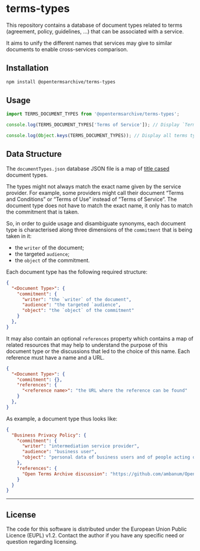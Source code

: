 # terms-types

This repository contains a database of document types related to terms (agreement, policy, guidelines, …) that can be associated with a service.

It aims to unify the different names that services may give to similar documents to enable cross-services comparison.

## Installation

```bash
npm install @opentermsarchive/terms-types
```

## Usage

```js
import TERMS_DOCUMENT_TYPES from '@opentermsarchive/terms-types';

console.log(TERMS_DOCUMENT_TYPES['Terms of Service']); // Display `Terms of Service` details

console.log(Object.keys(TERMS_DOCUMENT_TYPES)); // Display all terms types
```

## Data Structure

The `documentTypes.json` database JSON file is a map of [title cased](https://en.wikipedia.org/wiki/Title_case) document types. 

The types might not always match the exact name given by the service provider. For example, some providers might call their document “Terms and Conditions” or “Terms of Use” instead of “Terms of Service”. The document type does not have to match the exact name, it only has to match the commitment that is taken.

So, in order to guide usage and disambiguate synonyms, each document type is characterised along three dimensions of the `commitment` that is being taken in it:

- the `writer` of the document;
- the targeted `audience`;
- the `object` of the commitment.

Each document type has the following required structure:

```json
{
  "<Document Type>": {
    "commitment": {
      "writer": "the `writer` of the document",
      "audience": "the targeted `audience",
      "object": "the `object` of the commitment"
    }
  },
}
````

It may also contain an optional `references` property which contains a map of related resources that may help to understand the purpose of this document type or the discussions that led to the choice of this name. Each reference must have a name and a URL.

```json
{
  "<Document Type>": {
    "commitment": {},
    "references": {
      "<reference name>": "the URL where the reference can be found"
    }
  },
}
````

As example, a document type thus looks like:

```json
{
  "Business Privacy Policy": {
    "commitment": {
      "writer": "intermediation service provider",
      "audience": "business user",
      "object": "personal data of business users and of people acting on their behalf"
    },
    "references": {
      "Open Terms Archive discussion": "https://github.com/ambanum/OpenTermsArchive/discussions/923"
    }
  }
}
```

---

## License

The code for this software is distributed under the European Union Public Licence (EUPL) v1.2.
Contact the author if you have any specific need or question regarding licensing.

